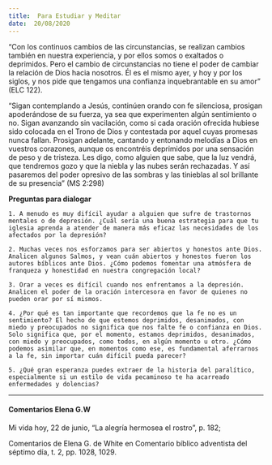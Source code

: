```yaml
---
title:  Para Estudiar y Meditar
date:  20/08/2020
---
```


“Con los continuos cambios de las circunstancias, se realizan cambios también en nuestra experiencia, y por ellos somos o exaltados o deprimidos. Pero el cambio de circunstancias no tiene el poder de cambiar la relación de Dios hacia nosotros. Él es el mismo ayer, y hoy y por los siglos, y nos pide que tengamos una confianza inquebrantable en su amor” (ELC 122).

“Sigan contemplando a Jesús, continúen orando con fe silenciosa, prosigan apoderándose de su fuerza, ya sea que experimenten algún sentimiento o no. Sigan avanzando sin vacilación, como si cada oración ofrecida hubiese sido colocada en el Trono de Dios y contestada por aquel cuyas promesas nunca fallan. Prosigan adelante, cantando y entonando melodías a Dios en vuestros corazones, aunque os encontréis deprimidos por una sensación de peso y de tristeza. Les digo, como alguien que sabe, que la luz vendrá, que tendremos gozo y que la niebla y las nubes serán rechazadas. Y así pasaremos del poder opresivo de las sombras y las tinieblas al sol brillante de su presencia” (MS 2:298)

**Preguntas para dialogar**

`1. A menudo es muy difícil ayudar a alguien que sufre de trastornos mentales o de depresión. ¿Cuál sería una buena estrategia para que tu iglesia aprenda a atender de manera más eficaz las necesidades de los afectados por la depresión?`

`2. Muchas veces nos esforzamos para ser abiertos y honestos ante Dios. Analicen algunos Salmos, y vean cuán abiertos y honestos fueron los autores bíblicos ante Dios. ¿Cómo podemos fomentar una atmósfera de franqueza y honestidad en nuestra congregación local?`

`3. Orar a veces es difícil cuando nos enfrentamos a la depresión. Analicen el poder de la oración intercesora en favor de quienes no pueden orar por sí mismos.`

`4. ¿Por qué es tan importante que recordemos que la fe no es un sentimiento? El hecho de que estemos deprimidos, desanimados, con miedo y preocupados no significa que nos falte fe o confianza en Dios. Solo significa que, por el momento, estamos deprimidos, desanimados, con miedo y preocupados, como todos, en algún momento u otro. ¿Cómo podemos asimilar que, en momentos como ese, es fundamental aferrarnos a la fe, sin importar cuán difícil pueda parecer?`

`5. ¿Qué gran esperanza puedes extraer de la historia del paralítico, especialmente si un estilo de vida pecaminoso te ha acarreado enfermedades y dolencias?`

---

#### Comentarios Elena G.W

Mi vida hoy, 22 de junio, “La alegría hermosea el rostro”, p. 182;

Comentarios de Elena G. de White en Comentario bíblico adventista del séptimo día, t. 2, pp. 1028, 1029.